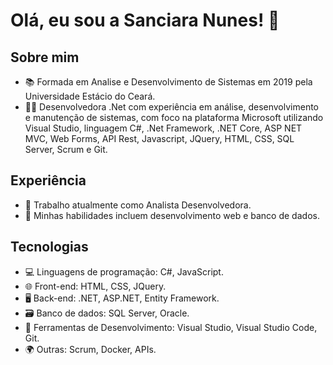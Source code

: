 # Olá, eu sou a Sanciara Nunes! 👋

## Sobre mim

- 📚 Formada em Analise e Desenvolvimento de Sistemas em 2019 pela Universidade Estácio do Ceará.
- 👨‍💻 Desenvolvedora .Net com experiência em análise, desenvolvimento e manutenção de sistemas, com foco       na plataforma Microsoft utilizando Visual Studio, linguagem C#, .Net Framework, .NET Core, ASP NET MVC,       Web Forms, API Rest, Javascript, JQuery, HTML, CSS, SQL Server, Scrum e Git. 

## Experiência

- 💼 Trabalho atualmente como Analista Desenvolvedora.
- 🔧 Minhas habilidades incluem desenvolvimento web e banco de dados.


## Tecnologias

- 💻 Linguagens de programação: C#, JavaScript.
- 🌐 Front-end: HTML, CSS, JQuery.
- 🖥️ Back-end: .NET, ASP.NET, Entity Framework.
- 🗃️ Banco de dados: SQL Server, Oracle.
- 🧰 Ferramentas de Desenvolvimento: Visual Studio, Visual Studio Code, Git.
- 🌍 Outras: Scrum, Docker, APIs.

